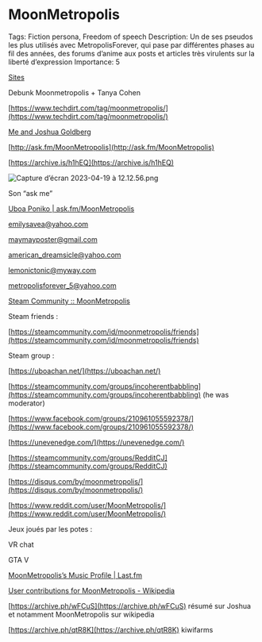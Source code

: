 # MoonMetropolis

Tags: Fiction persona, Freedom of speech
Description: Un de ses pseudos les plus utilisés avec MetropolisForever, qui pase par différentes phases au fil des années, des forums d’anime aux posts et articles très virulents sur la liberté d’expression
Importance: 5

[Sites](MoonMetropolis%202c3d7cca0f8e4092a236d7082c62ca58/Sites%2025168217e074456cb0f27c1e6d4d27fd.csv)

Debunk Moonmetropolis + Tanya Cohen 

[https://www.techdirt.com/tag/moonmetropolis/](https://www.techdirt.com/tag/moonmetropolis/)

[Me and Joshua Goldberg](https://jilliancyork.com/2015/09/15/me-and-joshua-goldberg/)

[http://ask.fm/MoonMetropolis](http://ask.fm/MoonMetropolis)

[https://archive.is/h1hEQ](https://archive.is/h1hEQ)

![Capture d’écran 2023-04-19 à 12.12.56.png](MoonMetropolis%202c3d7cca0f8e4092a236d7082c62ca58/Capture_decran_2023-04-19_a_12.12.56.png)

Son “ask me”

[Uboa Poniko | ask.fm/MoonMetropolis](https://archive.fo/h1hEQ)

emilysavea@yahoo.com

maymayposter@gmail.com

american_dreamsicle@yahoo.com

lemonictonic@myway.com

metropolisforever_5@yahoo.com

[Steam Community :: MoonMetropolis](https://steamcommunity.com/id/moonmetropolis)

Steam friends : 

[https://steamcommunity.com/id/moonmetropolis/friends](https://steamcommunity.com/id/moonmetropolis/friends)

Steam group : 

[https://uboachan.net/](https://uboachan.net/)

[https://steamcommunity.com/groups/incoherentbabbling](https://steamcommunity.com/groups/incoherentbabbling) (he was moderator)

[https://www.facebook.com/groups/210961055592378/](https://www.facebook.com/groups/210961055592378/)

[https://unevenedge.com/](https://unevenedge.com/)

[https://steamcommunity.com/groups/RedditCJ](https://steamcommunity.com/groups/RedditCJ)

[https://disqus.com/by/moonmetropolis/](https://disqus.com/by/moonmetropolis/)

[https://www.reddit.com/user/MoonMetropolis/](https://www.reddit.com/user/MoonMetropolis/)

Jeux joués par les potes : 

VR chat 

GTA V 

[MoonMetropolis’s Music Profile | Last.fm](https://www.last.fm/user/MoonMetropolis)

[User contributions for MoonMetropolis - Wikipedia](https://en.wikipedia.org/w/index.php?title=Special:contributions&limit=100&target=MoonMetropolis)

[https://archive.ph/wFCuS](https://archive.ph/wFCuS) résumé sur Joshua et notamment MoonMetropolis sur wikipedia 

[https://archive.ph/qtR8K](https://archive.ph/qtR8K) kiwifarms
